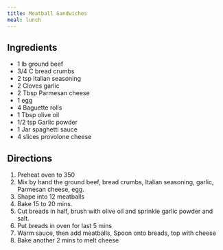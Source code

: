 ```yaml
---
title: Meatball Sandwiches
meal: lunch
---
```


## Ingredients
* 1 lb ground beef
* 3/4 C bread crumbs
* 2 tsp Italian seasoning
* 2 Cloves garlic
* 2 Tbsp Parmesan cheese
* 1 egg
* 4 Baguette rolls
* 1 Tbsp olive oil
* 1/2 tsp Garlic powder
* 1 Jar spaghetti sauce
* 4 slices provolone cheese

## Directions
1. Preheat oven to 350
2. Mix by hand the ground beef, bread crumbs, Italian seasoning, garlic, Parmesan cheese, egg.
3. Shape into 12 meatballs
4. Bake 15 to 20 mins.
5. Cut breads in half, brush with olive oil and sprinkle garlic powder and salt.
6. Put breads in oven for last 5 mins
7. Warm sauce, then add meatballs, Spoon onto breads, top with cheese
8. Bake another 2 mins to melt cheese


